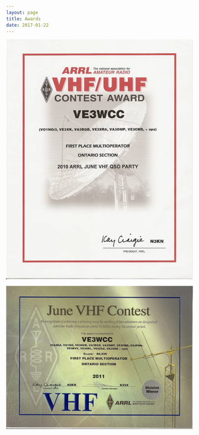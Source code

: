 ```yaml
---
layout: page
title: Awards
date: 2017-01-22
---
```


![contest certificate 2010](wcarc_vhf_201006_web.jpg)

![contest certificate 2011](wcarc_vhf_201106_web.jpg)
